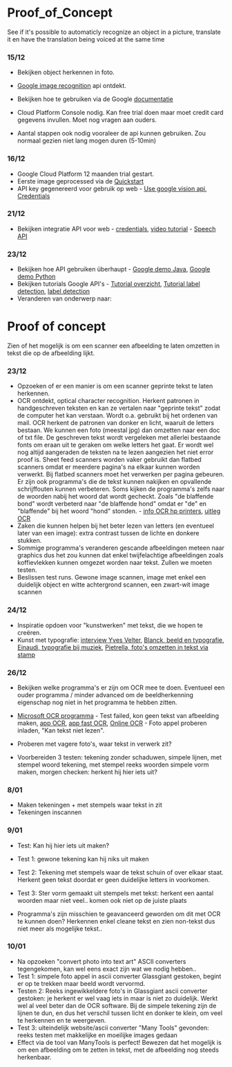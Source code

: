 # Proof_of_Concept
See if it's possible to automaticly recognize an object in a picture, translate it en have the translation being voiced at the same time


### 15/12
* Bekijken object herkennen in foto. 
* [Google image recognition](https://cloud.google.com/vision/?utm_source=google&utm_medium=cpc&utm_campaign=emea-emea-all-en-dr-skws-all-all-trial-e-gcp-1002258&utm_content=text-ad-none-any-DEV_c-CRE_175901543514-ADGP_SKWS+%7C+EXA+~+1%3A1_EMEA_EN_ML_Vision+API_TOP_image+recognition+api-KWID_43700016288634079-kwd-40564249699-userloc_1001021&utm_term=KW_image%20recognition%20api-ST_image+recognition+api&ds_rl=1245734&gclid=Cj0KCQiAgs7RBRDoARIsANOo-Hjca0GTNetIZh_Qz1FOPFtBN5nGcOwnIpCY1y9E7PQG_8s3xP8hr9QaAj3DEALw_wcB&dclid=CNTphKGAjNgCFQU-4AodVrkJkg) api ontdekt.

* Bekijken hoe te gebruiken via de Google [documentatie](https://cloud.google.com/vision/docs/quickstart)
* Cloud Platform Console nodig. Kan free trial doen maar moet credit card gegevens invullen. Moet nog vragen aan ouders.
* Aantal stappen ook nodig vooraleer de api kunnen gebruiken. Zou normaal gezien niet lang mogen duren (5-10min)



### 16/12
* Google Cloud Platform 12 maanden trial gestart.
* Eerste image geprocessed via de [Quickstart](https://cloud.google.com/vision/docs/quickstart)
* API key gegenereerd voor gebruik op web - [Use google vision api](https://code.tutsplus.com/tutorials/how-to-use-the-google-cloud-vision-api-in-android-apps--cms-29009), [Credentials](https://console.cloud.google.com/apis/credentials?project=double-genius-189210)


### 21/12
* Bekijken integratie API voor web - [credentials](https://support.google.com/cloud/answer/6158857?hl=en), [video tutorial](https://www.youtube.com/watch?v=nMY0qDg16y4) - [Speech API](https://www.youtube.com/watch?v=wzp9dfVpeeg)


### 23/12
* Bekijken hoe API gebruiken überhaupt - [Google demo Java](https://www.youtube.com/watch?v=tVIIgcIqoPw), [Google demo Python](https://www.youtube.com/watch?v=IVjZMIWhz3Y)
* Bekijken tutorials Google API's - [Tutorial overzicht](https://cloud.google.com/vision/docs/tutorials), [Tutorial label detection](https://console.cloud.google.com/getting-started), [label detection](https://cloud.google.com/vision/docs/detecting-labels)
* Veranderen van onderwerp naar:



# Proof of concept
Zien of het mogelijk is om een scanner een afbeelding te laten omzetten in tekst die op de afbeelding lijkt.

### 23/12
* Opzoeken of er een manier is om een scanner geprinte tekst te laten herkennen.
* OCR ontdekt, optical character recognition. Herkent patronen in handgeschreven teksten en kan ze vertalen naar "geprinte tekst" zodat de computer het kan verstaan. Wordt o.a. gebruikt bij het ordenen van mail. OCR herkent de patronen van donker en licht, waaruit de letters bestaan. We kunnen een foto (meestal jpg) dan omzetten naar een doc of txt file. De geschreven tekst wordt vergeleken met allerlei bestaande fonts om eraan uit te geraken om welke letters het gaat. Er wordt wel nog altijd aangeraden de teksten na te lezen aangezien het niet error proof is. Sheet feed scanners worden vaker gebruikt dan flatbed scanners omdat er meerdere pagina's na elkaar kunnen worden verwerkt. Bij flatbed scanners moet het verwerken per pagina gebeuren. Er zijn ook programma's die de tekst kunnen nakijken en opvallende schrijffouten kunnen verbeteren. Soms kijken de programma's zelfs naar de woorden nabij het woord dat wordt gecheckt. Zoals "de blaffende bond" wordt verbeterd naar "de blaffende hond" omdat er "de" en "blaffende" bij het woord "hond" stonden. - [info OCR hp printers](http://h71036.www7.hp.com/hho/cache/608037-0-0-39-121.html), [uitleg OCR](http://www.explainthatstuff.com/how-ocr-works.html)
* Zaken die kunnen helpen bij het beter lezen van letters (en eventueel later van een image): extra contrast tussen de lichte en donkere stukken.
* Sommige programma's veranderen gescande afbeeldingen meteen naar graphics dus het zou kunnen dat enkel twijfelachtige afbeeldingen zoals koffievlekken kunnen omgezet worden naar tekst. Zullen we moeten testen.
* Beslissen test runs. Gewone image scannen, image met enkel een duidelijk object en witte achtergrond scannen, een zwart-wit image scannen



### 24/12
* Inspiratie opdoen voor "kunstwerken" met tekst, die we hopen te creëren.
* Kunst met typografie: [interview Yves Velter](https://vimeo.com/86238888), [Blanck, beeld en typografie](https://www.youtube.com/watch?v=--h0FXVoOVU&feature=youtu.be), [Einaudi, typografie bij muziek](https://www.youtube.com/watch?v=k9NM-yK1C2I), [Pietrella, foto's omzetten in tekst via stamp](https://www.youtube.com/watch?time_continue=16&v=pd-edgSDVo4)



### 26/12
* Bekijken welke programma's er zijn om OCR mee te doen. Eventueel een ouder programma / minder advanced om de beeldherkenning eigenschap nog niet in het programma te hebben zitten.
* [Microsoft OCR programma](https://www.microsoft.com/nl-be/store/p/a9t9-free-ocr-software/9nblgggz5nsn#) - Test failed, kon geen tekst van afbeelding maken, [app OCR](https://www.microsoft.com/nl-be/store/p/photo-to-text-ocr/9nblggh6hrzh), [app fast OCR](https://www.microsoft.com/nl-be/store/p/fast-ocr/9nblggh52svj#), [Online OCR](https://www.onlineocr.net/) - Foto appel proberen inladen, "Kan tekst niet lezen". 

* Proberen met vagere foto's, waar tekst in verwerk zit?
* Voorbereiden 3 testen: tekening zonder schaduwen, simpele lijnen, met stempel woord tekening, met stempel reeks woorden simpele vorm maken, morgen checken: herkent hij hier iets uit?


### 8/01
* Maken tekeningen + met stempels waar tekst in zit
* Tekeningen inscannen


### 9/01
* Test: Kan hij hier iets uit maken?
* Test 1: gewone tekening kan hij niks uit maken
* Test 2: Tekening met stempels waar de tekst schuin of over elkaar staat. Herkent geen tekst doordat er geen duidelijke letters in voorkomen.
* Test 3: Ster vorm gemaakt uit stempels met tekst: herkent een aantal woorden maar niet veel.. komen ook niet op de juiste plaats

* Programma's zijn misschien te geavanceerd geworden om dit met OCR te kunnen doen? Herkennen enkel cleane tekst en zien non-tekst dus niet meer als mogelijke tekst..


### 10/01
* Na opzoeken "convert photo into text art" ASCII converters tegengekomen, kan wel eens exact zijn wat we nodig hebben..
* Test 1: simpele foto appel in ascii converter Glassgiant gestoken, begint er op te trekken maar beeld wordt vervormd.
* Testen 2: Reeks ingewikkeldere foto's in Glassgiant ascii converter gestoken: je herkent er wel vaag iets in maar is niet zo duidelijk. Werkt wel al veel beter dan de OCR software. Bij de simpele tekening zijn de lijnen te dun, en dus het verschil tussen licht en donker te klein, om veel te herkennen en te weergeven.
* Test 3: uiteindelijk website/ascii converter "Many Tools" gevonden: reeks testen met makkelijke en moeilijke images gedaan
* Effect via de tool van ManyTools is perfect! Bewezen dat het mogelijk is om een afbeelding om te zetten in tekst, met de afbeelding nog steeds herkenbaar. 


